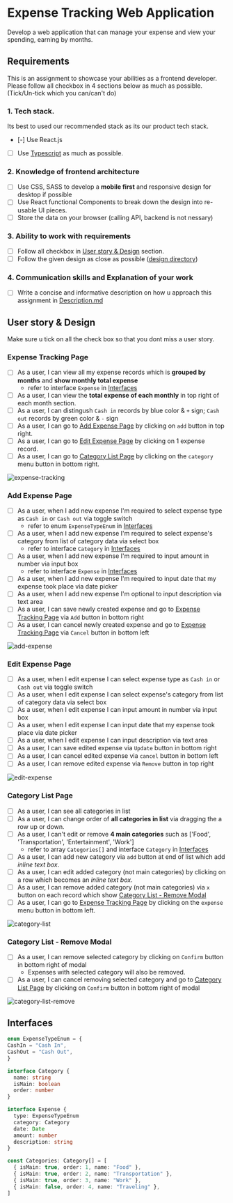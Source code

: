 # Expense Tracking Web Application
Develop a web application that can manage your expense and view your spending, earning by months.

## Requirements
This is an assignment to showcase your abilities as a frontend developer.
Please follow all checkbox in 4 sections below as much as possible. (Tick/Un-tick which you can/can't do)

### 1. Tech stack.
Its best to used our recommended stack as its our product tech stack.
 - [-] Use React.js
 - [ ] Use [Typescript](https://www.typescriptlang.org/) as much as possible.

### 2. Knowledge of frontend architecture
 - [ ] Use CSS, SASS to develop a **mobile first** and responsive design for desktop if possible
 - [ ] Use React functional Components to break down the design into re-usable UI pieces.
 - [ ] Store the data on your browser (calling API, backend is not nessary)

### 3. Ability to work with requirements
 - [ ] Follow all checkbox in [User story & Design](#user-story--design) section.
 - [ ] Follow the given design as close as possible ([design directory](/design))

### 4. Communication skills and Explanation of your work
 - [ ] Write a concise and informative description on how u approach this assignment in [Description.md](/Description.md)

## User story & Design
Make sure u tick on all the check box so that you dont miss a user story.

### Expense Tracking Page
- [ ] As a user, I can view all my expense records which is **grouped by months** and **show monthly total expense**
  - refer to interface `Expense` in [Interfaces](#interfaces)
- [ ] As a user, I can view the **total expense of each monthly** in top right of each month section.
- [ ] As a user, I can distingush `Cash in` records by blue color & `+` sign; `Cash out` records by green color & `-` sign
- [ ] As a user, I can go to [Add Expense Page](#add-expense-page) by clicking on `add` button in top right.
- [ ] As a user, I can go to [Edit Expense Page](#edit-expense-page) by clicking on 1 expense record.
- [ ] As a user, I can go to [Category List Page](#category-list-page) by clicking on the `category` menu button in bottom right.

![expense-tracking](/design/01-expense-tracking.png)

### Add Expense Page
- [ ] As a user, when I add new expense I'm required to select expense type as `Cash in` or `Cash out` via toggle switch
  - refer to enum `ExpenseTypeEnum` in [Interfaces](#interfaces)
- [ ] As a user, when I add new expense I'm required to select expense's category from list of category data via select box
  - refer to interface `Category` in [Interfaces](#interfaces)
- [ ] As a user, when I add new expense I'm required to input amount in number via input box
  - refer to interface `Expense` in [Interfaces](#interfaces)
- [ ] As a user, when I add new expense I'm required to input date that my expense took place via date picker
- [ ] As a user, when I add new expense I'm optional to input description via text area
- [ ] As a user, I can save newly created expense and go to [Expense Tracking Page](#expense-tracking-page) via `Add` button in bottom right
- [ ] As a user, I can cancel newly created expense and go to [Expense Tracking Page](#expense-tracking-page) via `Cancel` button in bottom left

![add-expense](/design/02-add-expense.png)

### Edit Expense Page
- [ ] As a user, when I edit expense I can select expense type as `Cash in` or `Cash out` via toggle switch
- [ ] As a user, when I edit expense I can select expense's category from list of category data via select box
- [ ] As a user, when I edit expense I can input amount in number via input box
- [ ] As a user, when I edit expense I can input date that my expense took place via date picker
- [ ] As a user, when I edit expense I can input description via text area
- [ ] As a user, I can save edited expense via `Update` button in bottom right
- [ ] As a user, I can cancel edited expense via `cancel` button in bottom left
- [ ] As a user, I can remove edited expense via `Remove` button in top right

![edit-expense](/design/03-edit-expense.png)

### Category List Page
- [ ] As a user, I can see all categories in list
- [ ] As a user, I can change order of **all categories in list** via dragging the a row up or down.
- [ ] As a user, I can't edit or remove **4 main categories** such as ['Food', 'Transportation', 'Entertainment', 'Work']
  - refer to array `Categories[]` and interface `Category` in [Interfaces](#interfaces)
- [ ] As a user, I can add new category via `add` button at end of list which add *inline text box*.
- [ ] As a user, I can edit added category (not main categories) by clicking on a row which becomes an *inline text box*.
- [ ] As a user, I can remove added category (not main categories) via `x` button on each record which show [Category List - Remove Modal](#category-list--remove-modal)
- [ ] As a user, I can go to [Expense Tracking Page](#expense-tracking-page) by clicking on the `expense` menu button in bottom left.

![category-list](/design/04-category-list.png)

### Category List - Remove Modal
- [ ] As a user, I can remove selected category by clicking on `Confirm` button in bottom right of modal
  - Expenses with selected category will also be removed.
- [ ] As a user, I can cancel removing selected category and go to [Category List Page](#category-list-page) by clicking on `Confirm` button in bottom right of modal

![category-list-remove](/design/05-category-list-remove.png)

## Interfaces
```typescript
enum ExpenseTypeEnum = {
CashIn = "Cash In",
CashOut = "Cash Out",
}

interface Category {
  name: string
  isMain: boolean
  order: number
}

interface Expense {
  type: ExpenseTypeEnum
  category: Category
  date: Date
  amount: number
  description: string
}

const Categories: Category[] = [
  { isMain: true, order: 1, name: "Food" },
  { isMain: true, order: 2, name: "Transportation" },
  { isMain: true, order: 3, name: "Work" },
  { isMain: false, order: 4, name: "Traveling" },
]
```
